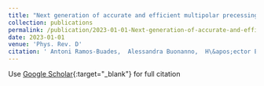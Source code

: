 ```yaml
---
title: "Next generation of accurate and efficient multipolar precessing-spin effective-one-body waveforms for binary black holes"
collection: publications
permalink: /publication/2023-01-01-Next-generation-of-accurate-and-efficient-multipolar-precessing-spin-effective-one-body-waveforms-for-binary-black-holes
date: 2023-01-01
venue: 'Phys. Rev. D'
citation: ' Antoni Ramos-Buades,  Alessandra Buonanno,  H\&apos;ector Estell\&apos;es,  Mohammed Khalil,  Deyan Mihaylov,  Serguei Ossokine,  Lorenzo Pompili,  Mahlet Shiferaw, &quot;Next generation of accurate and efficient multipolar precessing-spin effective-one-body waveforms for binary black holes.&quot; Phys. Rev. D, 2023.'
---
```

Use [Google Scholar](https://scholar.google.com/scholar?q=Next+generation+of+accurate+and+efficient+multipolar+precessing+spin+effective+one+body+waveforms+for+binary+black+holes){:target="_blank"} for full citation